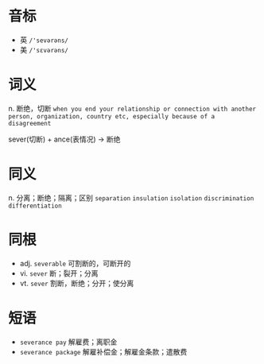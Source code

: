 # 音标

- 英 `/'sevərəns/`
- 美 `/'sɛvərəns/`

# 词义

n. 断绝，切断
`when you end your relationship or connection with another person, organization, country etc, especially because of a disagreement`



sever(切断) + ance(表情况) → 断绝

# 同义

n. 分离；断绝；隔离；区别
`separation` `insulation` `isolation` `discrimination` `differentiation`

# 同根

- adj. `severable` 可割断的，可断开的
- vi. `sever` 断；裂开；分离
- vt. `sever` 割断，断绝；分开；使分离

# 短语

- `severance pay` 解雇费；离职金
- `severance package` 解雇补偿金；解雇金条款；遣散费

